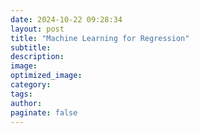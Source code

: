 ```yaml
---
date: 2024-10-22 09:28:34
layout: post
title: "Machine Learning for Regression"
subtitle:
description:
image:
optimized_image:
category:
tags:
author:
paginate: false
---
```

